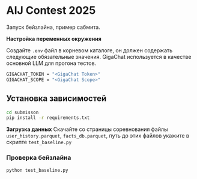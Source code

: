 **AIJ Contest 2025**
===

Запуск бейзлайна, пример сабмита.

**Настройка переменных окружения**

Создайте `.env` файл в корневом каталоге, он должен содержать следующие обязательные значения. 
GigaChat используется в качестве основной LLM для прогона тестов.

```bash
GIGACHAT_TOKEN = "<GigaChat Token>"
GIGACHAT_SCOPE = "<GigaChat Scope>"
```

**Установка зависимостей**
---
```bash
cd submisson
pip install -r requirements.txt
```

**Загрузка данных**
Скачайте со страницы соревнования файлы `user_history.parquet`, `facts_db.parquet`, путь до этих файлов укажите в скрипте `test_baseline.py`


### Проверка бейзлайна
```bash
python test_baseline.py
```
